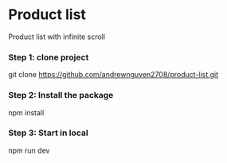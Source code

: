 # Product list
Product list with infinite scroll

### Step 1: clone project
git clone https://github.com/andrewnguyen2708/product-list.git

### Step 2: Install the package
npm install

### Step 3: Start in local
npm run dev

